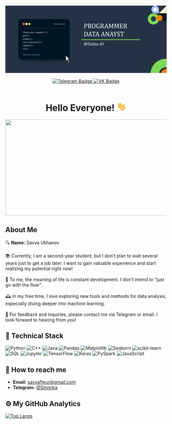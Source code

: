 ![Image alt](https://github.com/Sinka-ai/Sinka-ai/raw/main/banner.png)
<div id="header" align="center">
<div id="badges">
  <a href="https://t.me/Sinnnka">
    <img src="https://img.shields.io/badge/Telegram-blue?style=for-the-badge&logo=telegram&logoColor=white" alt="Telegram Badge"/>
  </a>
  <a href="https://vk.com/sinkawastaken">
    <img src="https://img.shields.io/badge/VK-blue?style=for-the-badge&logo=vk&logoColor=white" alt="VK Badge"/>
  </a>
  </div>
  <img src="https://komarev.com/ghpvc/?username=sinka-ai&style=flat-square&color=blue" alt=""/>
  
  <h1>
  Hello Everyone!
    <img src="https://github.com/fringer2423/Fringer2423/raw/main/assets/wave.gif" width = 30 alt =""/>
</h1>
</div>

  <img src="https://media.tenor.com/UiX3cAoTV8YAAAAd/retrowave.gif" width="600" height="300"/>

##  About Me

🔍 **Name:** Savva Ukhanov  
<br>📚 Currently, I am a second-year student, but I don't plan to wait several years just to get a job later. I want to gain valuable experience and start realizing my potential right now!  
<br>🎯 To me, the meaning of life is constant development. I don't intend to "just go with the flow".  
<br>🕰️ In my free time, I love exploring new tools and methods for data analysis, especially diving deeper into machine learning.  
<br>💌 For feedback and inquiries, please contact me via Telegram or email. I look forward to hearing from you!

## 🔧 Technical Stack

![Python](https://img.shields.io/badge/-Python-3776AB?logo=Python&logoColor=white) 
![C++](https://img.shields.io/badge/-C++-3776AB?logo=cpp&logoColor=white) 
![Java](https://img.shields.io/badge/-Java-3776AB?logo=Java&logoColor=white) 
![Pandas](https://img.shields.io/badge/-Pandas-3776AB?logo=pandas&logoColor=white) 
![Matplotlib](https://img.shields.io/badge/-Matplotlib-3776AB?logo=matplotlib&logoColor=white) 
![Seaborn](https://img.shields.io/badge/-Seaborn-3776AB?logo=seaborn&logoColor=white) 
![scikit-learn](https://img.shields.io/badge/-scikit_learn-3776AB?logo=scikit-learn&logoColor=white) 
![SQL](https://img.shields.io/badge/-SQL-3776AB?logo=postgresql&logoColor=white) 
![Jupyter](https://img.shields.io/badge/-Jupyter-3776AB?logo=jupyter&logoColor=white) 
![TensorFlow](https://img.shields.io/badge/-TensorFlow-3776AB?logo=tensorflow&logoColor=white) 
![Keras](https://img.shields.io/badge/-Keras-3776AB?logo=keras&logoColor=white) 
![PySpark](https://img.shields.io/badge/-PySpark-3776AB?logo=apache-spark&logoColor=white) 
![JavaScript](https://img.shields.io/badge/-JavaScript-3776AB?logo=JavaScript&logoColor=white) 

## 📮 How to reach me

- **Email:** savvafleur@gmail.com
- **Telegram:** <a href="https://t.me/Sinnnka">@Sinnnka</a>

## ⚙️ My GitHub Analytics

[![Top Langs](https://github-readme-stats.vercel.app/api/top-langs/?username=anuraghazra&layout=compact)](https://github.com/anuraghazra/github-readme-stats)




<!--
**Sinka-ai/Sinka-ai** is a ✨ _special_ ✨ repository because its `README.md` (this file) appears on your GitHub profile.

Here are some ideas to get you started:

- 🔭 I’m currently working on ...
- 🌱 I’m currently learning ...
- 👯 I’m looking to collaborate on ...
- 🤔 I’m looking for help with ...
- 💬 Ask me about ...
- 📫 How to reach me: ...
- 😄 Pronouns: ...
- ⚡ Fun fact: ...
-->
